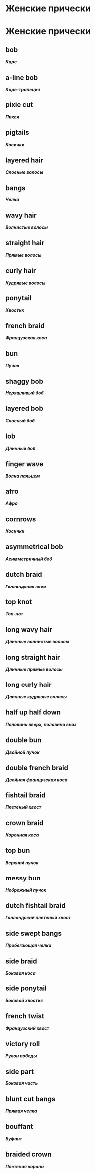 # Женские прически

# Женские прически

## bob

**_Каре_**

<VSlider :images="[
'/image/hairstyles/female/bob/00000-1958559872.png',
'/image/hairstyles/female/bob/00001-1958559873.png',
'/image/hairstyles/female/bob/00002-1958559874.png',
'/image/hairstyles/female/bob/00003-1958559875.png'
]" />

## a-line bob

**_Каре-трапеция_**

<VSlider :images="[
'/image/hairstyles/female/a_line_bob/00000-1958559872.png',
'/image/hairstyles/female/a_line_bob/00001-1958559873.png',
'/image/hairstyles/female/a_line_bob/00002-1958559874.png',
'/image/hairstyles/female/a_line_bob/00003-1958559875.png'
]" />

## pixie cut

**_Пикси_**

<VSlider :images="[
'/image/hairstyles/female/pixie_cut/00000-1958559872.png',
'/image/hairstyles/female/pixie_cut/00001-1958559873.png',
'/image/hairstyles/female/pixie_cut/00002-1958559874.png',
'/image/hairstyles/female/pixie_cut/00003-1958559875.png'
]" />

## pigtails

**_Косички_**

<VSlider :images="[
'/image/hairstyles/female/pigtails/00000-1958559872.png',
'/image/hairstyles/female/pigtails/00001-1958559873.png',
'/image/hairstyles/female/pigtails/00002-1958559874.png',
'/image/hairstyles/female/pigtails/00003-1958559875.png'
]" />

## layered hair

**_Слоеные волосы_**

<VSlider :images="[
'/image/hairstyles/female/layered_hair/00000-1958559872.png',
'/image/hairstyles/female/layered_hair/00001-1958559873.png',
'/image/hairstyles/female/layered_hair/00002-1958559874.png',
'/image/hairstyles/female/layered_hair/00003-1958559875.png'
]" />

## bangs

**_Челка_**

<VSlider :images="[
'/image/hairstyles/female/bangs/00000-1958559872.png',
'/image/hairstyles/female/bangs/00001-1958559873.png',
'/image/hairstyles/female/bangs/00002-1958559874.png',
'/image/hairstyles/female/bangs/00003-1958559875.png'
]" />

## wavy hair

**_Волнистые волосы_**

<VSlider :images="[
'/image/hairstyles/female/wavy_hair/00000-1958559872.png',
'/image/hairstyles/female/wavy_hair/00001-1958559873.png',
'/image/hairstyles/female/wavy_hair/00002-1958559874.png',
'/image/hairstyles/female/wavy_hair/00003-1958559875.png'
]" />

## straight hair

**_Прямые волосы_**

<VSlider :images="[
'/image/hairstyles/female/straight_hair/00000-1958559872.png',
'/image/hairstyles/female/straight_hair/00001-1958559873.png',
'/image/hairstyles/female/straight_hair/00002-1958559874.png',
'/image/hairstyles/female/straight_hair/00003-1958559875.png'
]" />

## curly hair

**_Кудрявые волосы_**

<VSlider :images="[
'/image/hairstyles/female/curly_hair/00000-1958559872.png',
'/image/hairstyles/female/curly_hair/00001-1958559873.png',
'/image/hairstyles/female/curly_hair/00002-1958559874.png',
'/image/hairstyles/female/curly_hair/00003-1958559875.png'
]" />

## ponytail

**_Хвостик_**

<VSlider :images="[
'/image/hairstyles/female/ponytail/00000-1958559872.png',
'/image/hairstyles/female/ponytail/00001-1958559873.png',
'/image/hairstyles/female/ponytail/00002-1958559874.png',
'/image/hairstyles/female/ponytail/00003-1958559875.png'
]" />

## french braid

**_Французская коса_**

<VSlider :images="[
'/image/hairstyles/female/french_braid/00000-1958559872.png',
'/image/hairstyles/female/french_braid/00001-1958559873.png',
'/image/hairstyles/female/french_braid/00002-1958559874.png',
'/image/hairstyles/female/french_braid/00003-1958559875.png'
]" />

## bun

**_Пучок_**

<VSlider :images="[
'/image/hairstyles/female/bun/00000-1958559872.png',
'/image/hairstyles/female/bun/00001-1958559873.png',
'/image/hairstyles/female/bun/00002-1958559874.png',
'/image/hairstyles/female/bun/00003-1958559875.png'
]" />

## shaggy bob

**_Неряшливый боб_**

<VSlider :images="[
'/image/hairstyles/female/shaggy_bob/00000-1958559872.png',
'/image/hairstyles/female/shaggy_bob/00001-1958559873.png',
'/image/hairstyles/female/shaggy_bob/00002-1958559874.png',
'/image/hairstyles/female/shaggy_bob/00003-1958559875.png'
]" />

## layered bob

**_Слоеный боб_**

<VSlider :images="[
'/image/hairstyles/female/layered_bob/00000-1958559872.png',
'/image/hairstyles/female/layered_bob/00001-1958559873.png',
'/image/hairstyles/female/layered_bob/00002-1958559874.png',
'/image/hairstyles/female/layered_bob/00003-1958559875.png'
]" />

## lob

**_Длинный боб_**

<VSlider :images="[
'/image/hairstyles/female/lob/00000-1958559872.png',
'/image/hairstyles/female/lob/00001-1958559873.png',
'/image/hairstyles/female/lob/00002-1958559874.png',
'/image/hairstyles/female/lob/00003-1958559875.png'
]" />

## finger wave

**_Волна пальцем_**

<VSlider :images="[
'/image/hairstyles/female/finger_wave/00000-1958559872.png',
'/image/hairstyles/female/finger_wave/00001-1958559873.png',
'/image/hairstyles/female/finger_wave/00002-1958559874.png',
'/image/hairstyles/female/finger_wave/00003-1958559875.png'
]" />

## afro

**_Афро_**

<VSlider :images="[
'/image/hairstyles/female/afro/00000-1958559872.png',
'/image/hairstyles/female/afro/00001-1958559873.png',
'/image/hairstyles/female/afro/00002-1958559874.png',
'/image/hairstyles/female/afro/00003-1958559875.png'
]" />

## cornrows

**_Косички_**

<VSlider :images="[
'/image/hairstyles/female/cornrows/00000-1958559872.png',
'/image/hairstyles/female/cornrows/00001-1958559873.png',
'/image/hairstyles/female/cornrows/00002-1958559874.png',
'/image/hairstyles/female/cornrows/00003-1958559875.png'
]" />

## asymmetrical bob

**_Асимметричный боб_**

<VSlider :images="[
'/image/hairstyles/female/asymmetrical_bob/00000-1958559872.png',
'/image/hairstyles/female/asymmetrical_bob/00001-1958559873.png',
'/image/hairstyles/female/asymmetrical_bob/00002-1958559874.png',
'/image/hairstyles/female/asymmetrical_bob/00003-1958559875.png'
]" />

## dutch braid

**_Голландская коса_**

<VSlider :images="[
'/image/hairstyles/female/dutch_braid/00000-1958559872.png',
'/image/hairstyles/female/dutch_braid/00001-1958559873.png',
'/image/hairstyles/female/dutch_braid/00002-1958559874.png',
'/image/hairstyles/female/dutch_braid/00003-1958559875.png'
]" />

## top knot

**_Топ-нот_**

<VSlider :images="[
'/image/hairstyles/female/top_knot/00000-1958559872.png',
'/image/hairstyles/female/top_knot/00001-1958559873.png',
'/image/hairstyles/female/top_knot/00002-1958559874.png',
'/image/hairstyles/female/top_knot/00003-1958559875.png'
]" />

## long wavy hair

**_Длинные волнистые волосы_**

<VSlider :images="[
'/image/hairstyles/female/long_wavy_hair/00000-1958559872.png',
'/image/hairstyles/female/long_wavy_hair/00001-1958559873.png',
'/image/hairstyles/female/long_wavy_hair/00002-1958559874.png',
'/image/hairstyles/female/long_wavy_hair/00003-1958559875.png'
]" />

## long straight hair

**_Длинные прямые волосы_**

<VSlider :images="[
'/image/hairstyles/female/long_straight_hair/00000-1958559872.png',
'/image/hairstyles/female/long_straight_hair/00001-1958559873.png',
'/image/hairstyles/female/long_straight_hair/00002-1958559874.png',
'/image/hairstyles/female/long_straight_hair/00003-1958559875.png'
]" />

## long curly hair

**_Длинные кудрявые волосы_**

<VSlider :images="[
'/image/hairstyles/female/long_curly_hair/00000-1958559872.png',
'/image/hairstyles/female/long_curly_hair/00001-1958559873.png',
'/image/hairstyles/female/long_curly_hair/00002-1958559874.png',
'/image/hairstyles/female/long_curly_hair/00003-1958559875.png'
]" />

## half up half down

**_Половина вверх, половина вниз_**

<VSlider :images="[
'/image/hairstyles/female/half_up_half_down/00000-1958559872.png',
'/image/hairstyles/female/half_up_half_down/00001-1958559873.png',
'/image/hairstyles/female/half_up_half_down/00002-1958559874.png',
'/image/hairstyles/female/half_up_half_down/00003-1958559875.png'
]" />

## double bun

**_Двойной пучок_**

<VSlider :images="[
'/image/hairstyles/female/double_bun/00000-1958559872.png',
'/image/hairstyles/female/double_bun/00001-1958559873.png',
'/image/hairstyles/female/double_bun/00002-1958559874.png',
'/image/hairstyles/female/double_bun/00003-1958559875.png'
]" />

## double french braid

**_Двойная французская коса_**

<VSlider :images="[
'/image/hairstyles/female/double_french_braid/00000-1958559872.png',
'/image/hairstyles/female/double_french_braid/00001-1958559873.png',
'/image/hairstyles/female/double_french_braid/00002-1958559874.png',
'/image/hairstyles/female/double_french_braid/00003-1958559875.png'
]" />

## fishtail braid

**_Плетеный хвост_**

<VSlider :images="[
'/image/hairstyles/female/fishtail_braid/00000-1958559872.png',
'/image/hairstyles/female/fishtail_braid/00001-1958559873.png',
'/image/hairstyles/female/fishtail_braid/00002-1958559874.png',
'/image/hairstyles/female/fishtail_braid/00003-1958559875.png'
]" />

## crown braid

**_Коронная коса_**

<VSlider :images="[
'/image/hairstyles/female/crown_braid/00000-1958559872.png',
'/image/hairstyles/female/crown_braid/00001-1958559873.png',
'/image/hairstyles/female/crown_braid/00002-1958559874.png',
'/image/hairstyles/female/crown_braid/00003-1958559875.png'
]" />

## top bun

**_Верхний пучок_**

<VSlider :images="[
'/image/hairstyles/female/top_bun/00000-1958559872.png',
'/image/hairstyles/female/top_bun/00001-1958559873.png',
'/image/hairstyles/female/top_bun/00002-1958559874.png',
'/image/hairstyles/female/top_bun/00003-1958559875.png'
]" />

## messy bun

**_Небрежный пучок_**

<VSlider :images="[
'/image/hairstyles/female/messy_bun/00000-1958559872.png',
'/image/hairstyles/female/messy_bun/00001-1958559873.png',
'/image/hairstyles/female/messy_bun/00002-1958559874.png',
'/image/hairstyles/female/messy_bun/00003-1958559875.png'
]" />

## dutch fishtail braid

**_Голландский плетеный хвост_**

<VSlider :images="[
'/image/hairstyles/female/dutch_fishtail_braid/00000-1958559872.png',
'/image/hairstyles/female/dutch_fishtail_braid/00001-1958559873.png',
'/image/hairstyles/female/dutch_fishtail_braid/00002-1958559874.png',
'/image/hairstyles/female/dutch_fishtail_braid/00003-1958559875.png'
]" />

## side swept bangs

**_Пробегающая челка_**

<VSlider :images="[
'/image/hairstyles/female/side_swept_bangs/00000-1958559872.png',
'/image/hairstyles/female/side_swept_bangs/00001-1958559873.png',
'/image/hairstyles/female/side_swept_bangs/00002-1958559874.png',
'/image/hairstyles/female/side_swept_bangs/00003-1958559875.png'
]" />

## side braid

**_Боковая коса_**

<VSlider :images="[
'/image/hairstyles/female/side_braid/00000-1958559872.png',
'/image/hairstyles/female/side_braid/00001-1958559873.png',
'/image/hairstyles/female/side_braid/00002-1958559874.png',
'/image/hairstyles/female/side_braid/00003-1958559875.png'
]" />

## side ponytail

**_Боковой хвостик_**

<VSlider :images="[
'/image/hairstyles/female/side_ponytail/00000-1958559872.png',
'/image/hairstyles/female/side_ponytail/00001-1958559873.png',
'/image/hairstyles/female/side_ponytail/00002-1958559874.png',
'/image/hairstyles/female/side_ponytail/00003-1958559875.png'
]" />

## french twist

**_Французский хвост_**

<VSlider :images="[
'/image/hairstyles/female/french_twist/00000-1958559872.png',
'/image/hairstyles/female/french_twist/00001-1958559873.png',
'/image/hairstyles/female/french_twist/00002-1958559874.png',
'/image/hairstyles/female/french_twist/00003-1958559875.png'
]" />

## victory roll

**_Рулон победы_**

<VSlider :images="[
'/image/hairstyles/female/victory_roll/00000-1958559872.png',
'/image/hairstyles/female/victory_roll/00001-1958559873.png',
'/image/hairstyles/female/victory_roll/00002-1958559874.png',
'/image/hairstyles/female/victory_roll/00003-1958559875.png'
]" />

## side part

**_Боковая часть_**

<VSlider :images="[
'/image/hairstyles/female/side_part/00000-1958559872.png',
'/image/hairstyles/female/side_part/00001-1958559873.png',
'/image/hairstyles/female/side_part/00002-1958559874.png',
'/image/hairstyles/female/side_part/00003-1958559875.png'
]" />

## blunt cut bangs

**_Прямая челка_**

<VSlider :images="[
'/image/hairstyles/female/blunt_cut_bangs/00000-1958559872.png',
'/image/hairstyles/female/blunt_cut_bangs/00001-1958559873.png',
'/image/hairstyles/female/blunt_cut_bangs/00002-1958559874.png',
'/image/hairstyles/female/blunt_cut_bangs/00003-1958559875.png'
]" />

## bouffant

**_Буфант_**

<VSlider :images="[
'/image/hairstyles/female/bouffant/00000-1958559872.png',
'/image/hairstyles/female/bouffant/00001-1958559873.png',
'/image/hairstyles/female/bouffant/00002-1958559874.png',
'/image/hairstyles/female/bouffant/00003-1958559875.png'
]" />

## braided crown

**_Плетеная корона_**

<VSlider :images="[
'/image/hairstyles/female/braided_crown/00000-1958559872.png',
'/image/hairstyles/female/braided_crown/00001-1958559873.png',
'/image/hairstyles/female/braided_crown/00002-1958559874.png',
'/image/hairstyles/female/braided_crown/00003-1958559875.png'
]" />


